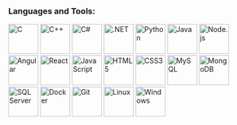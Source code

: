 
### Languages and Tools:
<p align="left">
<img src="https://img.icons8.com/color/48/000000/c-programming.png" alt="C" title="C" width="60" height="60"/>
<img src="https://img.icons8.com/color/48/000000/c-plus-plus-logo.png" alt="C++" title="C++" width="60" height="60"/>
<img src="https://img.icons8.com/color/48/000000/c-sharp-logo.png" alt="C#" title="C#" width="60" height="60"/>
<img src="https://img.icons8.com/color/48/000000/net-framework.png" alt=".NET" title=".NET" width="60" height="60"/>
<img src="https://img.icons8.com/color/48/000000/python--v1.png" alt="Python" title="Python" width="60" height="60"/>
<img src="https://img.icons8.com/color/48/000000/java-coffee-cup-logo.png" alt="Java" title="Java" width="60" height="60"/>
<img src="https://img.icons8.com/color/48/000000/nodejs.png" alt="Node.js" title="Node.js" width="60" height="60"/>
<img src="https://img.icons8.com/color/48/000000/angularjs.png" alt="Angular" title="Angular" width="60" height="60"/>
<img src="https://img.icons8.com/color/48/000000/react-native.png" alt="React" title="React" width="60" height="60"/>
<img src="https://img.icons8.com/color/48/000000/javascript.png" alt="JavaScript" title="JavaScript" width="60" height="60"/>
<img src="https://img.icons8.com/color/48/000000/html-5.png" alt="HTML5" title="HTML5" width="60" height="60"/>
<img src="https://img.icons8.com/color/48/000000/css3.png" alt="CSS3" title="CSS3" width="60" height="60"/>
<img src="https://img.icons8.com/color/48/000000/mysql-logo.png" alt="MySQL" title="MySQL" width="60" height="60"/>
<img src="https://img.icons8.com/color/48/000000/mongodb.png" alt="MongoDB" title="MongoDB" width="60" height="60"/>
<img src="https://img.icons8.com/color/48/000000/microsoft-sql-server.png" alt="SQL Server" title="SQL Server" width="60" height="60"/>
<img src="https://img.icons8.com/color/48/000000/docker.png" alt="Docker" title="Docker" width="60" height="60"/>
<img src="https://img.icons8.com/color/48/000000/git.png" alt="Git" title="Git" width="60" height="60"/>
<img src="https://img.icons8.com/color/48/000000/linux.png" alt="Linux" title="Linux" width="60" height="60"/>
<img src="https://img.icons8.com/color/48/000000/windows-10.png" alt="Windows" title="Windows" width="60" height="60"/>
 
